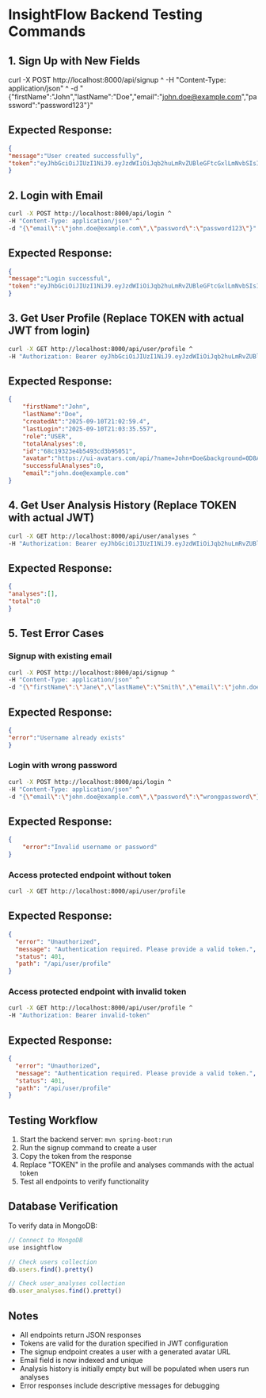 # InsightFlow Backend Testing Commands

## 1. Sign Up with New Fields

curl -X POST http://localhost:8000/api/signup ^
-H "Content-Type: application/json" ^
-d "{\"firstName\":\"John\",\"lastName\":\"Doe\",\"email\":\"john.doe@example.com\",\"password\":\"password123\"}"

## Expected Response:
```json
{
"message":"User created successfully",
"token":"eyJhbGciOiJIUzI1NiJ9.eyJzdWIiOiJqb2huLmRvZUBleGFtcGxlLmNvbSIsImlhdCI6MTc1NzUxNjU3OSwiZXhwIjoxNzU3NjAyOTc5fQ.HNkEYYUMJCWecdY-NzRuOzMpzuafPRBXzOfHeLSQRjw"
}
```
## 2. Login with Email
```bash
curl -X POST http://localhost:8000/api/login ^
-H "Content-Type: application/json" ^
-d "{\"email\":\"john.doe@example.com\",\"password\":\"password123\"}"
```
## Expected Response:
```json
{
"message":"Login successful",
"token":"eyJhbGciOiJIUzI1NiJ9.eyJzdWIiOiJqb2huLmRvZUBleGFtcGxlLmNvbSIsImlhdCI6MTc1NzUxODA1NSwiZXhwIjoxNzU3NjA0NDU1fQ.dYHBwL9CIa0udWU0mAQIo6p9lHOOFq7f65Ng2MWdQZw"
}
```
## 3. Get User Profile (Replace TOKEN with actual JWT from login)
```bash
curl -X GET http://localhost:8000/api/user/profile ^
-H "Authorization: Bearer eyJhbGciOiJIUzI1NiJ9.eyJzdWIiOiJqb2huLmRvZUBleGFtcGxlLmNvbSIsImlhdCI6MTc1NzUxODA1NSwiZXhwIjoxNzU3NjA0NDU1fQ.dYHBwL9CIa0udWU0mAQIo6p9lHOOFq7f65Ng2MWdQZw"
```
## Expected Response:

```json
{
    "firstName":"John",
    "lastName":"Doe",
    "createdAt":"2025-09-10T21:02:59.4",
    "lastLogin":"2025-09-10T21:03:35.557",
    "role":"USER",
    "totalAnalyses":0,
    "id":"68c19323e4b5493cd3b95051",
    "avatar":"https://ui-avatars.com/api/?name=John+Doe&background=0D8ABC&color=fff",
    "successfulAnalyses":0,
    "email":"john.doe@example.com"
}
```
## 4. Get User Analysis History (Replace TOKEN with actual JWT)
```bash
curl -X GET http://localhost:8000/api/user/analyses ^
-H "Authorization: Bearer eyJhbGciOiJIUzI1NiJ9.eyJzdWIiOiJqb2huLmRvZUBleGFtcGxlLmNvbSIsImlhdCI6MTc1NzUxODA1NSwiZXhwIjoxNzU3NjA0NDU1fQ.dYHBwL9CIa0udWU0mAQIo6p9lHOOFq7f65Ng2MWdQZw"
```
## Expected Response:

```json
{
"analyses":[],
"total":0
}
```
## 5. Test Error Cases

### Signup with existing email
```bash
curl -X POST http://localhost:8000/api/signup ^
-H "Content-Type: application/json" ^
-d "{\"firstName\":\"Jane\",\"lastName\":\"Smith\",\"email\":\"john.doe@example.com\",\"password\":\"password456\"}"
```
## Expected Response:

```json
{
"error":"Username already exists"
}
```
### Login with wrong password

```bash
curl -X POST http://localhost:8000/api/login ^
-H "Content-Type: application/json" ^
-d "{\"email\":\"john.doe@example.com\",\"password\":\"wrongpassword\"}"
```

## Expected Response:
```json
{
    "error":"Invalid username or password"
}
```
### Access protected endpoint without token
```bash
curl -X GET http://localhost:8000/api/user/profile
```
## Expected Response:

```json
{
  "error": "Unauthorized",
  "message": "Authentication required. Please provide a valid token.",
  "status": 401,
  "path": "/api/user/profile"
}
```

### Access protected endpoint with invalid token
```bash
curl -X GET http://localhost:8000/api/user/profile ^
-H "Authorization: Bearer invalid-token"
```
## Expected Response:

```json
{
  "error": "Unauthorized",
  "message": "Authentication required. Please provide a valid token.",
  "status": 401,
  "path": "/api/user/profile"
}
```

## Testing Workflow

1. Start the backend server: `mvn spring-boot:run`
2. Run the signup command to create a user
3. Copy the token from the response
4. Replace "TOKEN" in the profile and analyses commands with the actual token
5. Test all endpoints to verify functionality

## Database Verification

To verify data in MongoDB:

```javascript
// Connect to MongoDB
use insightflow

// Check users collection
db.users.find().pretty()

// Check user_analyses collection
db.user_analyses.find().pretty()
```

## Notes

- All endpoints return JSON responses
- Tokens are valid for the duration specified in JWT configuration
- The signup endpoint creates a user with a generated avatar URL
- Email field is now indexed and unique
- Analysis history is initially empty but will be populated when users run analyses
- Error responses include descriptive messages for debugging
